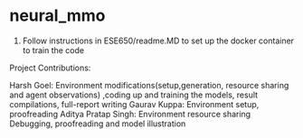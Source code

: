 # neural_mmo

1. Follow instructions in ESE650/readme.MD to set up the docker container to train the code


Project Contributions:

Harsh Goel: Environment modifications(setup,generation, resource sharing and agent observations) 
,coding up and training the models, result compilations, full-report writing 
Gaurav Kuppa: Environment setup, proofreading
Aditya Pratap Singh: Environment resource sharing Debugging, proofreading and model illustration